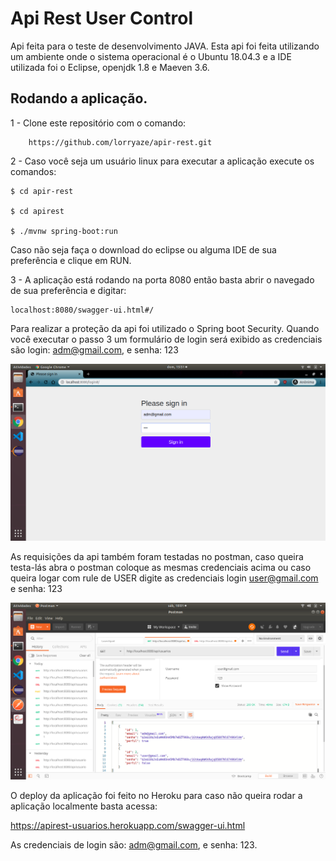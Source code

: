 # Api Rest User Control

Api feita para o teste de desenvolvimento JAVA.
Esta api foi feita utilizando um ambiente onde o sistema operacional é o Ubuntu 18.04.3 e a IDE utilizada foi o Eclipse, openjdk 1.8 e Maeven 3.6.


## Rodando a aplicação.

1 - Clone este repositório com o comando:
        
        https://github.com/lorryaze/apir-rest.git

2  - Caso você seja um usuário linux para executar a aplicação execute os comandos:

    $ cd apir-rest
    
    $ cd apirest
    
    $ ./mvnw spring-boot:run

Caso não seja faça o download do eclipse ou alguma IDE de sua preferência e clique em RUN.

3 - A aplicação está rodando na porta 8080 então basta abrir o navegado de sua preferência e digitar:

    localhost:8080/swagger-ui.html#/

Para realizar a proteção da api foi utilizado o Spring boot Security.
Quando você executar o passo 3 um formulário de login será exibido as
credenciais são login: adm@gmail.com, e senha: 123

![Logo do Markdown](img/formlogin.png)

As requisições da api também foram testadas no postman, caso queira testa-lás abra o postman coloque as mesmas credenciais acima ou caso queira logar com rule de USER digite as credenciais login user@gmail.com e senha: 123

![Logo do Markdown](img/postman.png)


O deploy da aplicação foi feito no Heroku para caso não queira rodar a aplicação localmente basta acessa:
        
https://apirest-usuarios.herokuapp.com/swagger-ui.html

As credenciais de login são: adm@gmail.com, e senha: 123.
